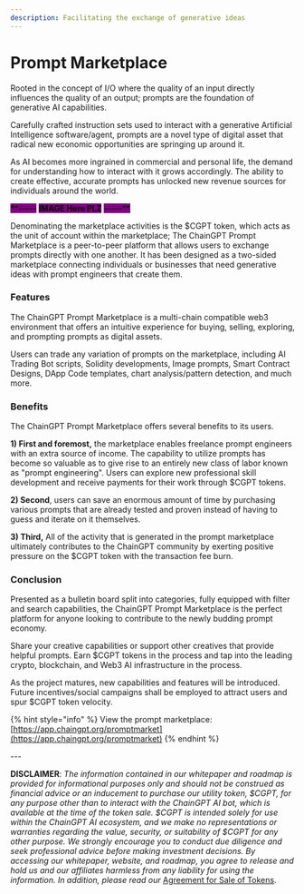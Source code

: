```yaml
---
description: Facilitating the exchange of generative ideas
---
```


# Prompt Marketplace

Rooted in the concept of I/O where the quality of an input directly influences the quality of an output; prompts are the foundation of generative AI capabilities.&#x20;

Carefully crafted instruction sets used to interact with a generative Artificial Intelligence software/agent, prompts are a novel type of digital asset that radical new economic opportunities are springing up around it.&#x20;

As AI becomes more ingrained in commercial and personal life, the demand for understanding how to interact with it grows accordingly. The ability to create effective, accurate prompts has unlocked new revenue sources for individuals around the world.



<mark style="background-color:purple;">\*\*-----</mark> <mark style="background-color:purple;"></mark><mark style="background-color:purple;">**IMAGE Here PLZ**</mark> <mark style="background-color:purple;"></mark><mark style="background-color:purple;">-----\*\*</mark>



Denominating the marketplace activities is the $CGPT token, which acts as the unit of account within the marketplace; The ChainGPT Prompt Marketplace is a peer-to-peer platform that allows users to exchange prompts directly with one another. It has been designed as a two-sided marketplace connecting individuals or businesses that need generative ideas with prompt engineers that create them.&#x20;

### Features

The ChainGPT Prompt Marketplace is a multi-chain compatible web3 environment that offers an intuitive experience for buying, selling, exploring, and prompting prompts as digital assets.&#x20;

Users can trade any variation of prompts on the marketplace, including AI Trading Bot scripts, Solidity developments, Image prompts, Smart Contract Designs, DApp Code templates, chart analysis/pattern detection, and much more.

### Benefits

The ChainGPT Prompt Marketplace offers several benefits to its users.

**1) First and foremost,** the marketplace enables freelance prompt engineers with an extra source of income. The capability to utilize prompts has become so valuable as to give rise to an entirely new class of labor known as "prompt engineering". Users can explore new professional skill development and receive payments for their work through $CGPT tokens.&#x20;

**2) Second**, users can save an enormous amount of time by purchasing various prompts that are already tested and proven instead of having to guess and iterate on it themselves.

**3) Third,** All of the activity that is generated in the prompt marketplace ultimately contributes to the ChainGPT community by exerting positive pressure on the $CGPT token with the transaction fee burn.

### Conclusion

Presented as a bulletin board split into categories, fully equipped with filter and search capabilities, the ChainGPT Prompt Marketplace is the perfect platform for anyone looking to contribute to the newly budding prompt economy.&#x20;

Share your creative capabilities or support other creatives that provide helpful prompts. Earn $CGPT tokens in the process and tap into the leading crypto, blockchain, and Web3 AI infrastructure in the process.

As the project matures, new capabilities and features will be introduced. Future incentives/social campaigns shall be employed to attract users and spur $CGPT token velocity.



{% hint style="info" %}
View the prompt marketplace: [https://app.chaingpt.org/promptmarket](https://app.chaingpt.org/promptmarket)
{% endhint %}



\---

**DISCLAIMER**: _The information contained in our whitepaper and roadmap is provided for informational purposes only and should not be construed as financial advice or an inducement to purchase our utility token, $CGPT, for any purpose other than to interact with the ChainGPT AI bot, which is available at the time of the token sale. $CGPT is intended solely for use within the ChainGPT AI ecosystem, and we make no representations or warranties regarding the value, security, or suitability of $CGPT for any other purpose. We strongly encourage you to conduct due diligence and seek professional advice before making investment decisions. By accessing our whitepaper, website, and roadmap, you agree to release and hold us and our affiliates harmless from any liability for using the information.  In addition, please read our_ [Agreement for Sale of Tokens](https://www.chaingpt.org/licences).

